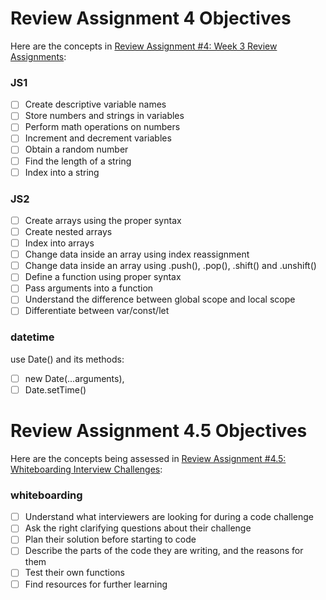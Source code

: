 # Review Assignment 4 Objectives

Here are the concepts in [Review Assignment #4: Week 3 Review Assignments](https://repl.it/teacher/classrooms/89804/scheduled):

### JS1

- [ ] Create descriptive variable names
- [ ] Store numbers and strings in variables
- [ ] Perform math operations on numbers
- [ ] Increment and decrement variables
- [ ] Obtain a random number
- [ ] Find the length of a string
- [ ] Index into a string

### JS2

- [ ] Create arrays using the proper syntax
- [ ] Create nested arrays
- [ ] Index into arrays
- [ ] Change data inside an array using index reassignment
- [ ] Change data inside an array using .push(), .pop(), .shift() and .unshift()
- [ ] Define a function using proper syntax
- [ ] Pass arguments into a function
- [ ] Understand the difference between global scope and local scope
- [ ] Differentiate between var/const/let

### datetime

use Date() and its methods:

- [ ] new Date(...arguments),
- [ ] Date.setTime()

# Review Assignment 4.5 Objectives

Here are the concepts being assessed in [Review Assignment #4.5: Whiteboarding Interview Challenges](../interviewing/week-3-whiteboard-challenges.md):

### whiteboarding

- [ ] Understand what interviewers are looking for during a code challenge
- [ ] Ask the right clarifying questions about their challenge
- [ ] Plan their solution before starting to code
- [ ] Describe the parts of the code they are writing, and the reasons for them
- [ ] Test their own functions
- [ ] Find resources for further learning
